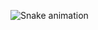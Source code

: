 <div> 

 
  ![Snake animation](https://github.com/rakshit0111y/rakshit0111/blob/output/github-contribution-grid-snake.svg)
 
</div>


